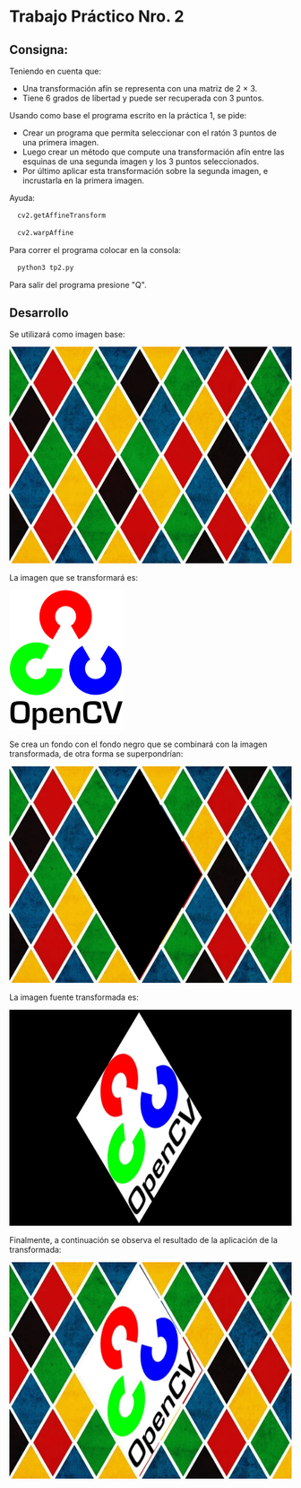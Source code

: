 # Trabajo Práctico Nro. 2

## Consigna: 
Teniendo en cuenta que:
- Una transformación afín se representa con una matriz de 2 × 3.
- Tiene 6 grados de libertad y puede ser recuperada con 3 puntos.

Usando como base el programa escrito en la práctica 1, se pide: 

- Crear un programa que permita seleccionar con el ratón 3 puntos de una primera imagen.
- Luego crear un método que compute una transformación afín entre las esquinas de
una segunda imagen y los 3 puntos seleccionados.
- Por último aplicar esta transformación sobre la segunda imagen, e incrustarla en la
primera imagen.

Ayuda: 

```sh
  cv2.getAffineTransform
  ```
```sh
  cv2.warpAffine
  ```

Para correr el programa colocar en la consola:
```sh
  python3 tp2.py
  ```

Para salir del programa presione "Q".

## Desarrollo

Se utilizará como imagen base:

![Imagen destino](images\DestinoDST.jpg)

La imagen que se transformará es: 

![Imagen fuente](images\FuenteSRC.png)

Se crea un fondo con el fondo negro que se combinará con la imagen transformada, de otra forma se superpondrían: 

![Imagen fuente](images\back.jpg)

La imagen fuente transformada es: 

![Imagen fuente](images\front.jpg)

Finalmente, a continuación se observa el resultado de la aplicación de la transformada: 

![Resultado](images\resultado_tp2.jpg)

